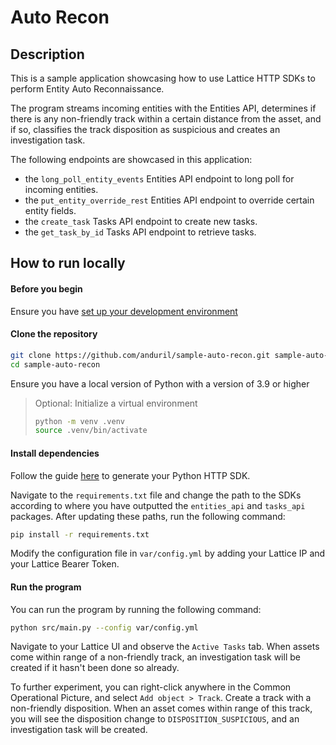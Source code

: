 # Auto Recon

## Description
This is a sample application showcasing how to use Lattice HTTP SDKs to perform Entity Auto Reconnaissance.

The program streams incoming entities with the Entities API, determines if there is any non-friendly track within a certain distance from the asset, and if so, classifies the track disposition as suspicious and creates an investigation task.

The following endpoints are showcased in this application:
- the `long_poll_entity_events` Entities API endpoint to long poll for incoming entities.
- the `put_entity_override_rest` Entities API endpoint to override certain entity fields.
- the `create_task` Tasks API endpoint to create new tasks.
- the `get_task_by_id` Tasks API endpoint to retrieve tasks.

## How to run locally

#### Before you begin
Ensure you have [set up your development environment](https://docs.anduril.com/category/get-started)

#### Clone the repository

```bash
git clone https://github.com/anduril/sample-auto-recon.git sample-auto-recon
cd sample-auto-recon
```

Ensure you have a local version of Python with a version of 3.9 or higher

> Optional: Initialize a virtual environment
> ```bash
> python -m venv .venv
> source .venv/bin/activate
> ```

#### Install dependencies

Follow the guide [here](https://docs.anduril.com/guide/generate-http-sdks) to generate your Python HTTP SDK.

Navigate to the `requirements.txt` file and change the path to the SDKs according to where you have outputted the `entities_api` and `tasks_api` packages. After updating these paths, run the following command:

```bash
pip install -r requirements.txt
```

Modify the configuration file in `var/config.yml` by adding your Lattice IP and your Lattice Bearer Token.

#### Run the program

You can run the program by running the following command:

```bash
python src/main.py --config var/config.yml
```

Navigate to your Lattice UI and observe the `Active Tasks` tab. When assets come within range of a non-friendly track, an investigation task will be created if it hasn't been done so already.

To further experiment, you can right-click anywhere in the Common Operational Picture, and select `Add object > Track`. Create a track with a non-friendly disposition. When an asset comes within range of this track, you will see the disposition change to `DISPOSITION_SUSPICIOUS`, and an investigation task will be created.
